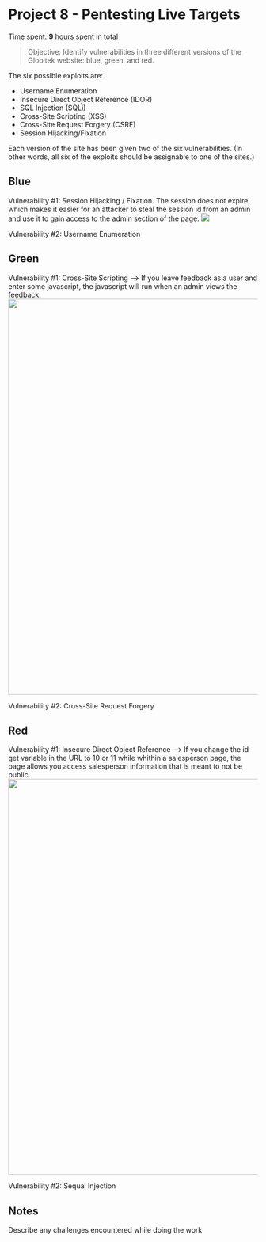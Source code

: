 # Project 8 - Pentesting Live Targets

Time spent: **9** hours spent in total

> Objective: Identify vulnerabilities in three different versions of the Globitek website: blue, green, and red.

The six possible exploits are:
* Username Enumeration
* Insecure Direct Object Reference (IDOR)
* SQL Injection (SQLi)
* Cross-Site Scripting (XSS)
* Cross-Site Request Forgery (CSRF)
* Session Hijacking/Fixation

Each version of the site has been given two of the six vulnerabilities. (In other words, all six of the exploits should be assignable to one of the sites.)

## Blue

Vulnerability #1: Session Hijacking / Fixation. The session does not expire, which makes it easier for an attacker to steal the session id from an admin and use it to gain access to the admin section of the page.
<img src="https://media.giphy.com/media/9xg7jPmqJ6wsOosNv2/giphy.gif">

Vulnerability #2: Username Enumeration


## Green

Vulnerability #1: Cross-Site Scripting --> If you leave feedback as a user and enter some javascript, the javascript will run when an admin views the feedback.
<img src="https://media.giphy.com/media/nbjegOtbia4sax14Ka/giphy.gif" width="800">

Vulnerability #2: Cross-Site Request Forgery


## Red

Vulnerability #1: Insecure Direct Object Reference --> If you change the id get variable in the URL to 10 or 11 while whithin a salesperson page, the page allows you access salesperson information that is meant to not be public.
<img src="https://media.giphy.com/media/1dLONni9K46KDI6kT1/giphy.gif" width="800">

Vulnerability #2: Sequal Injection


## Notes

Describe any challenges encountered while doing the work
